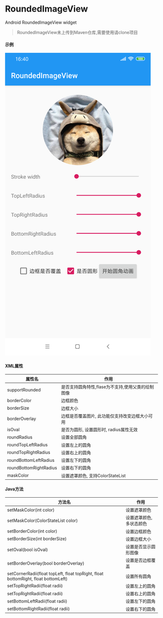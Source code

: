 # RoundedImageView
Android RoundedImageView widget

> RoundedImageView未上传到Maven仓库,需要使用请clone项目

#### 示例
![image](https://github.com/xiexiang89/RoundedImageView/blob/master/screenshots/screenshots1.png?raw=true=200*300)

#### XML属性

属性名 | 作用
---|---
supportRounded | 是否支持圆角特性,flase为不支持,使用父类的绘制图像
borderColor | 边框颜色
borderSize | 边框大小
borderOverlay | 边框是否覆盖图片, 此功能仅支持改变边框大小可用
isOval | 是否为圆形, 设置圆形时, radius属性无效
roundRadius | 设置全部圆角
roundTopLeftRadius | 设置左上的圆角
roundTopRightRadius | 设置右上的圆角
roundBottomLeftRadius | 设置左下的圆角
roundBottomRightRadius | 设置右下的圆角
maskColor | 设置遮罩颜色, 支持ColorStateList

#### Java方法

方法名 | 作用
--- | --- 
setMaskColor(int color) | 设置遮罩颜色
setMaskColor(ColorStateList color) | 设置遮罩颜色, 多状态颜色
setBorderColor(int color) | 设置边框颜色
setBorderSize(int borderSize) | 设置边框大小
setOval(bool isOval) | 设置是否显示圆形图像
setBorderOverlay(bool borderOverlay) | 设置是否边框覆盖
setCornerRadii(float topLeft, float topRight, float bottomRight, float bottomLeft) | 设置所有圆角
setTopRightRadii(float radii) | 设置左上的圆角
setTopRightRadii(float radii) | 设置右上的圆角
setBottomLeftRadii(float radii) | 设置左下的圆角
setBottomRightRadii(float radii) | 设置右下的圆角